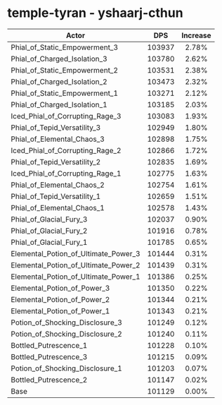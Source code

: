 # temple-tyran - yshaarj-cthun
| Actor | DPS | Increase |
|---|:---:|:---:|
|Phial_of_Static_Empowerment_3|103937|2.78%|
|Phial_of_Charged_Isolation_3|103780|2.62%|
|Phial_of_Static_Empowerment_2|103531|2.38%|
|Phial_of_Charged_Isolation_2|103473|2.32%|
|Phial_of_Static_Empowerment_1|103271|2.12%|
|Phial_of_Charged_Isolation_1|103185|2.03%|
|Iced_Phial_of_Corrupting_Rage_3|103083|1.93%|
|Phial_of_Tepid_Versatility_3|102949|1.80%|
|Phial_of_Elemental_Chaos_3|102898|1.75%|
|Iced_Phial_of_Corrupting_Rage_2|102866|1.72%|
|Phial_of_Tepid_Versatility_2|102835|1.69%|
|Iced_Phial_of_Corrupting_Rage_1|102775|1.63%|
|Phial_of_Elemental_Chaos_2|102754|1.61%|
|Phial_of_Tepid_Versatility_1|102659|1.51%|
|Phial_of_Elemental_Chaos_1|102578|1.43%|
|Phial_of_Glacial_Fury_3|102037|0.90%|
|Phial_of_Glacial_Fury_2|101916|0.78%|
|Phial_of_Glacial_Fury_1|101785|0.65%|
|Elemental_Potion_of_Ultimate_Power_3|101444|0.31%|
|Elemental_Potion_of_Ultimate_Power_2|101439|0.31%|
|Elemental_Potion_of_Ultimate_Power_1|101386|0.25%|
|Elemental_Potion_of_Power_3|101350|0.22%|
|Elemental_Potion_of_Power_2|101344|0.21%|
|Elemental_Potion_of_Power_1|101343|0.21%|
|Potion_of_Shocking_Disclosure_3|101249|0.12%|
|Potion_of_Shocking_Disclosure_2|101240|0.11%|
|Bottled_Putrescence_1|101228|0.10%|
|Bottled_Putrescence_3|101215|0.09%|
|Potion_of_Shocking_Disclosure_1|101203|0.07%|
|Bottled_Putrescence_2|101147|0.02%|
|Base|101129|0.00%|
